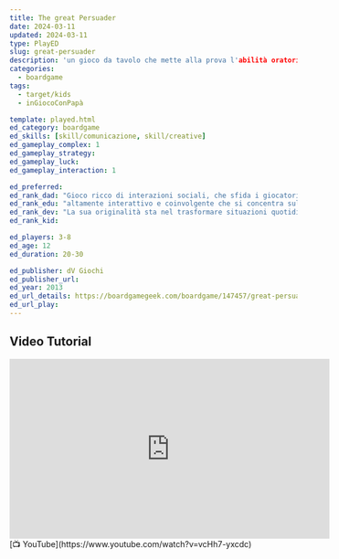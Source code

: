 ```yaml
---
title: The great Persuader
date: 2024-03-11
updated: 2024-03-11
type: PlayED
slug: great-persuader
description: 'un gioco da tavolo che mette alla prova l'abilità oratoria dei giocatori, chiamati a promuovere offerte poco allettanti o a sminuire eventi positivi. I partecipanti si alternano nel ruolo di "cliente" per giudicare le argomentazioni di due "persuasori", mentre gli altri scommettono sul vincitore del confronto.'
categories:
  - boardgame
tags:
  - target/kids
  - inGiocoConPapà

template: played.html
ed_category: boardgame
ed_skills: [skill/comunicazione, skill/creative]
ed_gameplay_complex: 1
ed_gameplay_strategy: 
ed_gameplay_luck: 
ed_gameplay_interaction: 1

ed_preferred: 
ed_rank_dad: "Gioco ricco di interazioni sociali, che sfida i giocatori a utilizzare l’abilità comunicativa"
ed_rank_edu: "altamente interattivo e coinvolgente che si concentra sull'arte della retorica e della persuasione"
ed_rank_dev: "La sua originalità sta nel trasformare situazioni quotidiane a proposte improbabili in terreno fertile per dibattiti esilaranti e sfide di argomentazione."
ed_rank_kid: 

ed_players: 3-8
ed_age: 12
ed_duration: 20-30

ed_publisher: dV Giochi
ed_publisher_url: 
ed_year: 2013
ed_url_details: https://boardgamegeek.com/boardgame/147457/great-persuader
ed_url_play: 
---
```


## Video Tutorial

<iframe width="560" height="315" src="https://www.youtube-nocookie.com/embed/vcHh7-yxcdc?si=RksCZrhT9O6HaL9c" title="YouTube video player" frameborder="0" allow="accelerometer; autoplay; clipboard-write; encrypted-media; gyroscope; picture-in-picture; web-share" allowfullscreen></iframe>
[📺 YouTube](https://www.youtube.com/watch?v=vcHh7-yxcdc)
